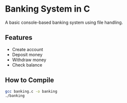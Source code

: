 # Banking System in C

A basic console-based banking system using file handling.

## Features
- Create account
- Deposit money
- Withdraw money
- Check balance

## How to Compile
```bash
gcc banking.c -o banking
./banking